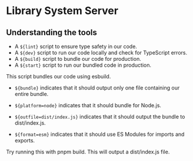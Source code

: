 # Library System Server

## Understanding the tools

- A `${lint}` script to ensure type safety in our code.
- A `${dev}` script to run our code locally and check for TypeScript errors.
- A `${build}` script to bundle our code for production.
- A `${start}` script to run our bundled code in production.


This script bundles our code using esbuild.

- `${bundle}`  indicates that it should output only one file containing our entire bundle.

- `${platform=node}` indicates that it should bundle for Node.js.

- `${outfile=dist/index.js}` indicates that it should output the bundle to dist/index.js.

-  `${format=esm}` indicates that it should use ES Modules for imports and exports.

Try running this with pnpm build. This will output a dist/index.js file.


